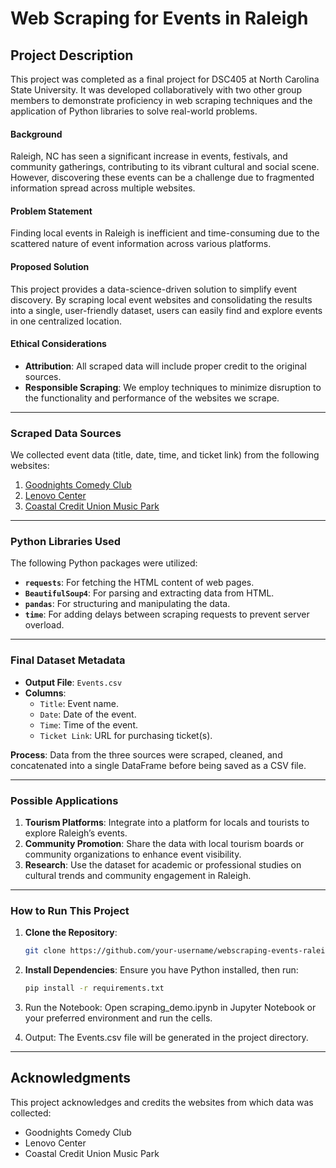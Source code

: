 # Web Scraping for Events in Raleigh

## Project Description

This project was completed as a final project for DSC405 at North Carolina State University. It was developed collaboratively with two other group members to demonstrate proficiency in web scraping techniques and the application of Python libraries to solve real-world problems.

#### **Background**
Raleigh, NC has seen a significant increase in events, festivals, and community gatherings, contributing to its vibrant cultural and social scene. However, discovering these events can be a challenge due to fragmented information spread across multiple websites.

#### **Problem Statement**
Finding local events in Raleigh is inefficient and time-consuming due to the scattered nature of event information across various platforms.

#### **Proposed Solution**
This project provides a data-science-driven solution to simplify event discovery. By scraping local event websites and consolidating the results into a single, user-friendly dataset, users can easily find and explore events in one centralized location.

#### **Ethical Considerations**
- **Attribution**: All scraped data will include proper credit to the original sources.
- **Responsible Scraping**: We employ techniques to minimize disruption to the functionality and performance of the websites we scrape.

---

### Scraped Data Sources
We collected event data (title, date, time, and ticket link) from the following websites:
1. [Goodnights Comedy Club](https://www.goodnightscomedy.com/)
2. [Lenovo Center](https://www.lenovocenter.com/events)
3. [Coastal Credit Union Music Park](https://www.coastalcreditunionmusicpark.com/shows)

---

### Python Libraries Used
The following Python packages were utilized:
- **`requests`**: For fetching the HTML content of web pages.
- **`BeautifulSoup4`**: For parsing and extracting data from HTML.
- **`pandas`**: For structuring and manipulating the data.
- **`time`**: For adding delays between scraping requests to prevent server overload.

---

### Final Dataset Metadata
- **Output File**: `Events.csv`
- **Columns**:
  - `Title`: Event name.
  - `Date`: Date of the event.
  - `Time`: Time of the event.
  - `Ticket Link`: URL for purchasing ticket(s).

**Process**: Data from the three sources were scraped, cleaned, and concatenated into a single DataFrame before being saved as a CSV file.

---

### Possible Applications
1. **Tourism Platforms**: Integrate into a platform for locals and tourists to explore Raleigh’s events.
2. **Community Promotion**: Share the data with local tourism boards or community organizations to enhance event visibility.
3. **Research**: Use the dataset for academic or professional studies on cultural trends and community engagement in Raleigh.

---

### How to Run This Project
1. **Clone the Repository**:
   ```bash
   git clone https://github.com/your-username/webscraping-events-raleigh.git
2.	**Install Dependencies**:
Ensure you have Python installed, then run:
    ```bash
    pip install -r requirements.txt
3.	Run the Notebook:
Open scraping_demo.ipynb in Jupyter Notebook or your preferred environment and run the cells.

5.	Output:
The Events.csv file will be generated in the project directory.

---
## Acknowledgments

This project acknowledges and credits the websites from which data was collected:
- Goodnights Comedy Club
- Lenovo Center
- Coastal Credit Union Music Park
